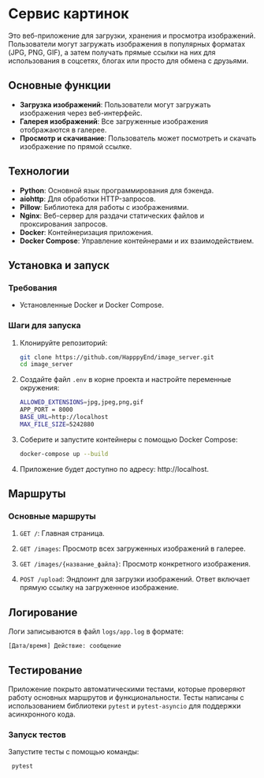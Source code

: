 # Сервис картинок

Это веб-приложение для загрузки, хранения и просмотра изображений.
Пользователи могут загружать изображения в популярных форматах (JPG, PNG, GIF),
а затем получать прямые ссылки на них для использования в соцсетях, блогах или
просто для обмена с друзьями.

## Основные функции

- **Загрузка изображений**: Пользователи могут загружать изображения через
  веб-интерфейс.
- **Галерея изображений**: Все загруженные изображения отображаются в галерее.
- **Просмотр и скачивание**: Пользователь может посмотреть и скачать
  изображение по прямой ссылке.

## Технологии

- **Python**: Основной язык программирования для бэкенда.
- **aiohttp**: Для обработки HTTP-запросов.
- **Pillow**: Библиотека для работы с изображениями.
- **Nginx**: Веб-сервер для раздачи статических файлов и проксирования
  запросов.
- **Docker**: Контейнеризация приложения.
- **Docker Compose**: Управление контейнерами и их взаимодействием.

## Установка и запуск

### Требования

- Установленные Docker и Docker Compose.

### Шаги для запуска

1. Клонируйте репозиторий:

   ```bash
   git clone https://github.com/HapppyEnd/image_server.git
   cd image_server
   ```
2. Создайте файл ```.env``` в корне проекта и настройте переменные окружения:
    ```bash
    ALLOWED_EXTENSIONS=jpg,jpeg,png,gif
    APP_PORT = 8000
    BASE_URL=http://localhost
    MAX_FILE_SIZE=5242880
    ```
3. Соберите и запустите контейнеры с помощью Docker Compose:
    ```bash
    docker-compose up --build
    ```
4. Приложение будет доступно по адресу: http://localhost.

## Маршруты

### Основные маршруты

1. ```GET /```: Главная страница.

2. ```GET /images```: Просмотр всех загруженных изображений в галерее.

3. ```GET /images/{название_файла}```: Просмотр конкретного изображения.

4. ```POST /upload```: Эндпоинт для загрузки изображений.
   Ответ включает прямую ссылку на загруженное изображение.

## Логирование

Логи записываются в файл ```logs/app.log``` в формате:

```[Дата/время] Действие: сообщение```

## Тестирование

Приложение покрыто автоматическими тестами, которые проверяют работу основных
маршрутов и функциональности. Тесты написаны с использованием библиотеки
```pytest``` и ```pytest-asyncio``` для поддержки асинхронного кода.

### Запуск тестов

Запустите тесты с помощью команды:

   ```bash
    pytest
   ```